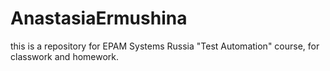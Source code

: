 # AnastasiaErmushina
this is a repository for EPAM Systems Russia "Test Automation" course, for classwork and homework.
